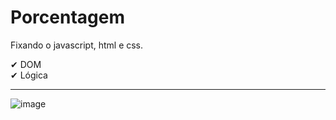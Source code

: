 # Porcentagem

Fixando o javascript, html e css.

✔ DOM <br>
✔ Lógica <br>

<hr>

![image](https://user-images.githubusercontent.com/96630079/184263149-302fe2ca-2c07-4baa-985a-6d21406dcf40.png)

